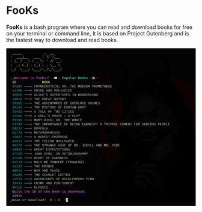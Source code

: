 # FooKs

**FooKs** is a bash program where you can read and download books for free on your terminal or command line, It is based on Project Gutenberg and is the fastest way to download and read books.

<p align="center">
<img src="First.jpg"
	alt="First"
	style="float: left; margin-right: 10px;" />
</p>
